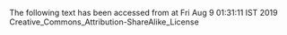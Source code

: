 The following text has been accessed from at Fri Aug 9 01:31:11 IST 2019
Creative_Commons_Attribution-ShareAlike_License
